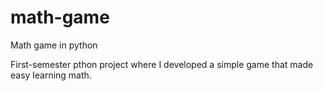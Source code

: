 # math-game
Math game in python

First-semester pthon project where I developed a simple game that made easy learning math.
